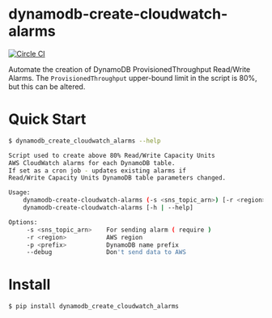 # dynamodb-create-cloudwatch-alarms

[![Circle CI](https://circleci.com/gh/percolate/dynamodb-create-cloudwatch-alarms.svg?style=svg)](https://circleci.com/gh/percolate/dynamodb-create-cloudwatch-alarms)

Automate the creation of DynamoDB ProvisionedThroughput Read/Write Alarms.
The `ProvisionedThroughput` upper-bound limit in the script is 80%, but this can be altered.

# Quick Start
```bash
$ dynamodb_create_cloudwatch_alarms --help

Script used to create above 80% Read/Write Capacity Units
AWS CloudWatch alarms for each DynamoDB table.
If set as a cron job - updates existing alarms if
Read/Write Capacity Units DynamoDB table parameters changed.

Usage:
    dynamodb-create-cloudwatch-alarms (-s <sns_topic_arn>) [-r <region>] [-p <prefix>] [--debug] 
    dynamodb-create-cloudwatch-alarms [-h | --help]

Options:
     -s <sns_topic_arn>    For sending alarm ( require )
     -r <region>           AWS region
     -p <prefix>           DynamoDB name prefix
     --debug               Don't send data to AWS

```

# Install
```bash
$ pip install dynamodb_create_cloudwatch_alarms
```
